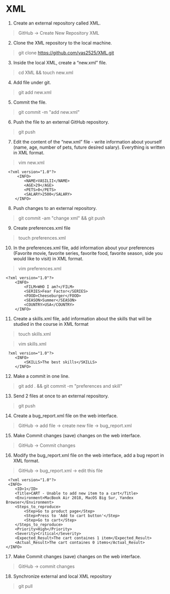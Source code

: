# XML
 1. Create an external repository called XML.
>GitHub -> Create New Repository XML
 2. Clone the XML repository to the local machine.
>git clone https://github.com/vas2525/XML.git
 3. Inside the local XML, create a “new.xml” file.
>cd XML && touch new.xml
 4. Add file under git.
>git add new.xml
 5. Commit the file.
>git commit -m "add new.xml"
 6. Push the file to an external GitHub repository.
>git push
 7. Edit the content of the “new.xml” file - write information about yourself (name, age, number of pets, future desired salary). Everything is written in XML format.

> vim new.xml
```
 <?xml version="1.0"?>
     <INFO>
        <NAME>VASILII</NAME>
        <AGE>29</AGE>
        <PETS>0</PETS>
        <SALARY>2500</SALARY>
    </INFO>
```
 8. Push changes to an external repository.
>git commit -am "change xml" && git push
 9. Create preferences.xml file
>touch preferences.xml
 10. In the preferences.xml file, add information about your preferences (Favorite movie, favorite series, favorite food, favorite season, side you would like to visit) in XML format.

> vim preferences.xml
```
<?xml version="1.0"?>
    <INFO>
        <FILM>WHO I am?</FILM>
        <SERIES>Fear Factor</SERIES>
        <FOOD>Cheeseburger</FOOD>
        <SEASON>Summer</SEASON>
        <COUNTRY>USA</COUNTRY>
    </INFO>
```
 11. Create a skills.xml file, add information about the skills that will be studied in the course in XML format
>touch skills.xml

> vim skills.xml
```
 ?xml version="1.0"?>
    <INFO>
        <SKILLS>The best skills</SKILLS>
    </INFO>
```
 12. Make a commit in one line.
> git add . && git commit -m "preferences and skill" 
 13. Send 2 files at once to an external repository.
> git push
 14. Create a bug_report.xml file on the web interface.
> GitHub -> add file -> create new file -> bug_report.xml
 15. Make Commit changes (save) changes on the web interface.
> GitHub -> Commit changes
 16. Modify the bug_report.xml file on the web interface, add a bug report in XML format.
> GitHub -> bug_report.xml -> edit this file
```
 <?xml version="1.0"?>
 <INFO>
    <ID>1</ID>
    <Title>CART - Unable to add new item to a cart</Title>
    <Environment>MacBook Air 2018, MacOS Big Sur, Yandex Browser</Environment>
    <Steps_to_reproduce>
        <Step>Go to product page</Step>
        <Step>Press to 'Add to cart button'</Step>
        <Step>Go to cart</Step>
    </Steps_to_reproduce>
    <Priority>High</Priority>
    <Severity>Critical</Severity>
    <Expected_Result>The cart containes 1 item</Expected_Result>
    <Actual_Result>The cart containes 0 items</Actual_Result>
</INFO>
```
 17. Make Commit changes (save) changes on the web interface.
> GitHub -> commit changes
 18. Synchronize external and local XML repository
> git pull
